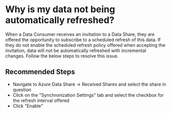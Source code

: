 <properties
	pageTitle="Why is my data not being automatically refreshed?"
	description="Why is my data not being automatically refreshed?"
	service="Microsoft.DataShare"
	resource="accounts"
	ms.author="joanpo"
	authors="joannapea"
	displayOrder="2"
	selfHelpType="resource"
	supportTopicIds=""
	resourceTags=""
	productPesIds="16762"
	cloudEnvironments="public"
	articleId="8252960e-852d-405d-a41f-7e8fb70b364a"
/>

# Why is my data not being automatically refreshed?

When a Data Consumer receives an invitation to a Data Share, they are offered the opportunity to subscribe to a scheduled refresh of this data. If they do not enable the scheduled refresh policy offered when accepting the invitation, data will not be automatically refreshed with incremental changes. Follow the below steps to resolve this issue.

## **Recommended Steps**

* Navigate to Azure Data Share -> Received Shares and select the share in question
* Click on the "Synchronization Settings" tab and select the checkbox for the refresh interval offered
* Click "Enable"
